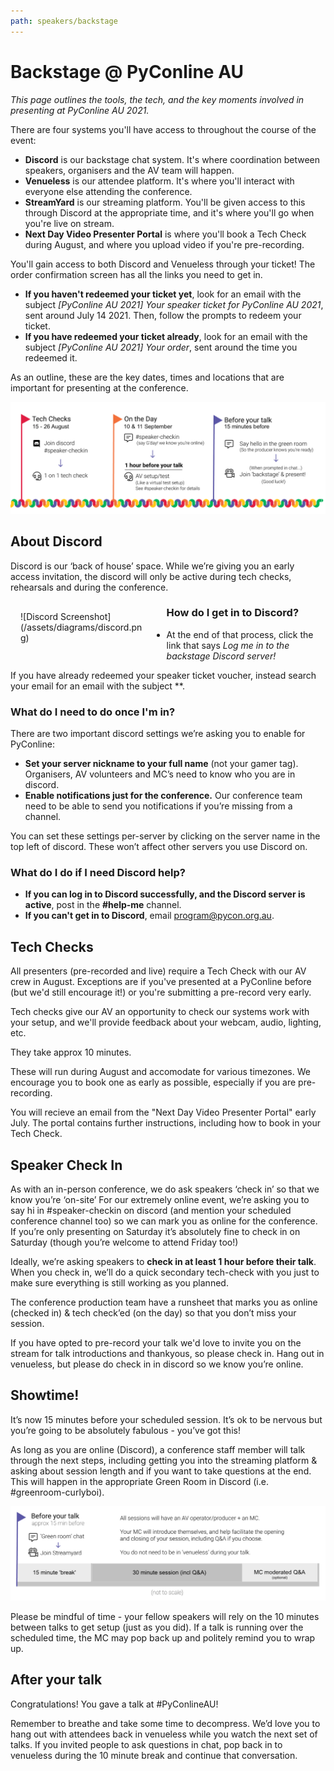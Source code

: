 ```yaml
---
path: speakers/backstage
---
```


# Backstage @ PyConline AU

*This page outlines the tools, the tech, and the key moments involved in presenting at PyConline AU 2021.*

There are four systems you'll have access to throughout the course of the event:

* **Discord** is our backstage chat system. It's where coordination between speakers, organisers and the AV team will happen.
* **Venueless** is our attendee platform. It's where you'll interact with everyone else attending the conference.
* **StreamYard** is our streaming platform. You'll be given access to this through Discord at the appropriate time, and it's where you'll go when you're live on stream.
* **Next Day Video Presenter Portal** is where you'll book a Tech Check during August, and where you upload video if you're pre-recording.

You'll gain access to both Discord and Venueless through your ticket! The order confirmation screen has all the links you need to get in.

* **If you haven't redeemed your ticket yet**, look for an email with the subject *[PyConline AU 2021] Your speaker ticket for PyConline AU 2021*, sent around July 14 2021. Then, follow the prompts to redeem your ticket.
* **If you have redeemed your ticket already**, look for an email with the subject *[PyConline AU 2021] Your order*, sent around the time you redeemed it.

As an outline, these are the key dates, times and locations that are important for presenting at the conference.

![Speaker timeline](/assets/diagrams/timeline.png)

## About Discord
Discord is our ‘back of house’ space. While we’re giving you an early access invitation, the discord will only be active during tech checks, rehearsals and during the conference.
<p style="float: left; width:40%; padding-right: 1rem; margin: 1rem">![Discord Screenshot](/assets/diagrams/discord.png)</p>

### How do I get in to Discord?

* At the end of that process, click the link that says *Log me in to the backstage Discord server!*

If you have already redeemed your speaker ticket voucher, instead search your email for an email with the subject **.

### What do I need to do once I'm in?

There are two important discord settings we’re asking you to enable for PyConline:

 * **Set your server nickname to your full name** (not your gamer tag).  Organisers, AV volunteers and MC’s need to know who you are in discord.
 * **Enable notifications just for the conference.** Our conference team need to be able to send you notifications if you’re missing from a channel.

You can set these settings per-server by clicking on the server name in the top left of discord. These won’t affect other servers you use Discord on.

### What do I do if I need Discord help?

* **If you can log in to Discord successfully, and the Discord server is active**, post in the **#help-me** channel.
* **If you can't get in to Discord**, email [program@pycon.org.au](mailto:program@pycon.org.au).

## Tech Checks

All presenters (pre-recorded and live) require a Tech Check with our AV crew in August.  Exceptions are if you've presented at a PyConline before (but we'd still encourage it!) or you're submitting a pre-record very early.

Tech checks give our AV an opportunity to check our systems work with your setup, and we'll provide feedback about your webcam, audio, lighting, etc. 

They take approx 10 minutes.

These will run during August and accomodate for various timezones.  We encourage you to book one as early as possible, especially if you are pre-recording.

You will recieve an email from the "Next Day Video Presenter Portal" early July.  The portal contains further instructions, including how to book in your Tech Check.


## Speaker Check In
As with an in-person conference, we do ask speakers ‘check in’ so that we know you’re ‘on-site’ For our extremely online event, we’re asking you to say hi in #speaker-checkin on discord (and mention your scheduled conference channel too) so we can mark you as online for the conference. If you’re only presenting on Saturday it’s absolutely fine to check in on Saturday (though you’re welcome to attend Friday too!)

Ideally, we’re asking speakers to **check in at least 1 hour before their talk**. When you check in, we’ll do a quick secondary tech-check with you just to make sure everything is still working as you planned.

The conference production team have a runsheet that marks you as online (checked in) & tech check’ed (on the day) so that you don’t miss your session.

If you have opted to pre-record your talk we'd love to invite you on the stream for talk introductions and thankyous, so please check in.  Hang out in venueless, but please do check in in discord so we know you’re online.

## Showtime!

It’s now 15 minutes before your scheduled session. It’s ok to be nervous but you’re going to be absolutely fabulous - you’ve got this!

As long as you are online (Discord), a conference staff member will talk through the next steps, including getting you into the streaming platform & asking about session length and if you want to take questions at the end.  This will happen in the appropriate Green Room in Discord (i.e. #greenroom-curlyboi).


 ![Presenting timeline](/assets/diagrams/presenting.png)

Please be mindful of time - your fellow speakers will rely on the 10 minutes between talks to get setup (just as you did). If a talk is running over the scheduled time, the MC may pop back up and politely remind you to wrap up.

##  After your talk
Congratulations! You gave a talk at #PyConlineAU!

Remember to breathe and take some time to decompress. We’d love you to hang out with attendees back in venueless while you watch the next set of talks. If you invited people to ask questions in chat, pop back in to venueless during the 10 minute break and continue that conversation.
